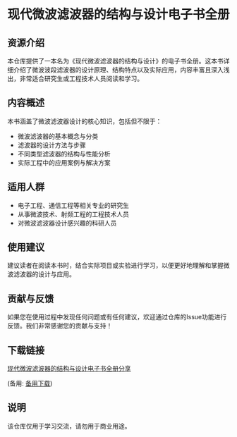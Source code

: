 # 现代微波滤波器的结构与设计电子书全册

## 资源介绍

本仓库提供了一本名为《现代微波滤波器的结构与设计》的电子书全册。这本书详细介绍了微波波段滤波器的设计原理、结构特点以及实际应用，内容丰富且深入浅出，非常适合研究生或工程技术人员阅读和学习。

## 内容概述

本书涵盖了微波滤波器设计的核心知识，包括但不限于：

- 微波滤波器的基本概念与分类
- 滤波器的设计方法与步骤
- 不同类型滤波器的结构与性能分析
- 实际工程中的应用案例与解决方案

## 适用人群

- 电子工程、通信工程等相关专业的研究生
- 从事微波技术、射频工程的工程技术人员
- 对微波滤波器设计感兴趣的科研人员

## 使用建议

建议读者在阅读本书时，结合实际项目或实验进行学习，以便更好地理解和掌握微波滤波器的设计与应用。

## 贡献与反馈

如果您在使用过程中发现任何问题或有任何建议，欢迎通过仓库的Issue功能进行反馈。我们非常感谢您的贡献与支持！

## 下载链接
[现代微波滤波器的结构与设计电子书全册分享](https://pan.quark.cn/s/facc0cd66f3b) 

(备用: [备用下载](https://pan.baidu.com/s/1f1vr3kf1eEGjlxU084AheQ?pwd=1234))

## 说明

该仓库仅用于学习交流，请勿用于商业用途。
